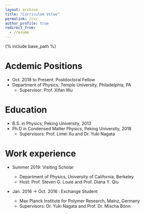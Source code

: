 ```yaml
---
layout: archive
title: "Curriculum Vitae"
permalink: /cv/
author_profile: true
redirect_from:
  - /resume
---
```



{% include base_path %}

Acdemic Positions
======
* Oct. 2018 to Present: Postdoctoral Fellow
* Department of Physics, Temple University, Philadelphia, PA
  * Supervisor: Prof. Xifan Wu


Education
======
* B.S. in Physics, Peking University, 2013
* Ph.D in Condensed Matter Physics, Peking University, 2018
  * Supervisors: Prof. Limei Xu and Dr. Yuki Nagata


Work experience
======
* Summer 2019: Visiting Scholar
  * Department of Physics, University of California, Berkeley
  * Host: Prof. Steven G. Louie and Prof. Diana Y. Qiu

* Jan. 2016 -> Oct. 2016 : Exchange Student
  * Max Planck Institute for Polymer Research, Mainz, Germany
  * Supervisors: Dr. Yuki Nagata and Prof. Dr. Mischa Bonn
  



